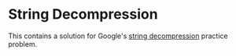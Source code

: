 # String Decompression
This contains a solution for Google's [string decompression](https://techdevguide.withgoogle.com/paths/advanced/compress-decompression) practice problem.
